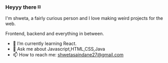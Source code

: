 ### Heyyy there ⌑

I'm shweta, a fairly curious person and I love making weird projects for the web.

Frontend, backend and everything in between.

- 🌱 I’m currently learning React.
- 💬 Ask me about Javascript,HTML,CSS,Java
- 📫 How to reach me: shwetasaindane27@gmail.com

